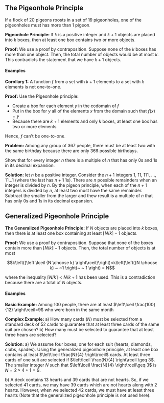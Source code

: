 ## The Pigeonhole Principle

If a flock of 20 pigeons roosts in a set of 19 pigeonholes, one of the pigeonholes must has more than 1 pigeon.

**Pigeonhole Principle:** If $k$ is a positive integer and $k+1$ objects are placed into $k$ boxes, then at least one box contains two or more objects.

**Proof:** We use a proof by contraposition. Suppose none of the $k$ boxes has more than one object. Then, the total number of objects would be at most $k$. This contradicts the statement that we have $k+1$ objects.

#### Examples

**Corollary 1:** A function $f$ from a set with $k+1$ elements to a set with $k$ elements is not one-to-one.

**Proof:** Use the Pigeonhole principle:
- Create a box for each element $y$ in the codomain of $f$
- Put in the box for $y$ all of the elements $x$ from the domain such that $f(x)=y$
- Because there are $k+1$ elements and only $k$ boxes, at least one box has two or more elements

Hence, $f$ can't be one-to-one.

**Problem:** Among any group of 367 people, there must be at least two with the same birthday because there are only 366 possible birthdays.

Show that for every integer $n$ there is a multiple of $n$ that has only 0s and 1s in its decimal expansion.

**Solution:** let $n$ be a positive integer. Consider the $n+1$ integers 1, 11, 111, ..., 11...1 (where the last has $n+1$ 1s). There are $n$ possible remainders when an integer is divided by $n$. By the pigeon principle, when each of the $n+1$ integers is divided by $n$, at least two must have the same remainder. Subtract the smaller from the larger and thew result is a multiple of $n$ that has only 0s and 1s in its decimal expansion.

## Generalized Pigeonhole Principle

**The Generalized Pigeonhole Principle:** If $N$ objects are placed into $k$ boxes, then there is at least one box containing at least $\lceil N/k \rceil -1$ objects.

**Proof:** We use a proof by contraposition. Suppose that none of the boxes contain more than $\lceil N/k \rceil -1$ objects. Then, the total number of objects is at most

$$k\left({\left \lceil {N \choose k} \right\rceil}\right)<k\left(\left({N \choose k} ~ ~1 \right)~ ~ 1 \right) = N$$

where the inequality $\lceil N/k \rceil < N/k + 1$ has been used. This is a contradiction because there are a total of $N$ objects.

#### Examples

**Basic Example:** Among 100 people, there are at least $\left\lceil  \frac{100}{12}  \right\rceil=9$ who were born in the same month

**Complex Example:**
a) How many cards ($N$) must be selected from a standard deck of 52 cards to guarantee that at least three cards of the same suit are chosen?
b) How many must be selected to guarantee that at least three hears are selected?

**Solution:** 
a) We assume four boxes; one for each suit (hearts, diamonds, clubs, spades). Using the generalized pigeonhole principle, at least one box contains at least $\left\lceil  \frac{N}{4}  \right\rceil$ cards. At least three cards of one suit are selected if $\left\lceil  \frac{N}{4}  \right\rceil \geq 3$. The smaller integer $N$ such that $\left\lceil  \frac{N}{4}  \right\rceil\geq 3$ is $N=2 \times 4 + 1 = 9$.

b) A deck contains 13 hearts and 39 cards that are not hearts. So, if we selected 41 cards, we may have 39 cards which are not hearts along with 2 hearts. However, when we selected 42 cards, we must have at least three hearts (Note that the generalized pigeonhole principle is not used here).




